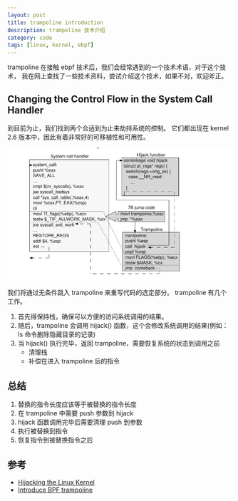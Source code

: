 ```yaml
---
layout: post
title: trampoline introduction
description: trampoline 技术介绍
category: code
tags: [linux, kernel, ebpf]
---
```

trampoline 在接触 ebpf 技术后，我们会经常遇到的一个技术术语，对于这个技术，
我在网上查找了一些技术资料，尝试介绍这个技术，如果不对，欢迎斧正。

##  Changing the Control Flow in the System Call Handler
到目前为止，我们找到两个合适到为止来劫持系统的控制。
它们都出现在 kernel 2.6 版本中，因此有着非常好的可移植性和可用性。

![](/images/linux/trampoline-impl.png)

我们将通过无条件跳入 trampoline 来重写代码的选定部分。
trampoline 有几个工作。

1. 首先得保持栈，确保可以方便的访问系统调用的结果。
2. 随后，trampoline 会调用 hijack() 函数，这个会修改系统调用的结果(例如：ls 命令删除隐藏目录的记录)
3. 当 hijack() 执行完毕，返回 trampoline，需要恢复系统的状态到调用之前
    * 清理栈
    * 补偿在进入 trampoline 后的指令

## 总结

1. 替换的指令长度应该等于被替换的指令长度
2. 在 trampoline 中需要 push 参数到 hijack
3. hijack 函数调用完毕后需要清理 push 到参数
4. 执行被替换到指令
5. 恢复指令到被替换指令之后

## 参考

- [Hijacking the Linux Kernel](https://core.ac.uk/download/pdf/62916134.pdf)
- [Introduce BPF trampoline](https://lwn.net/Articles/804937/)

[-10]:    http://hushi55.github.io/  "-10"
